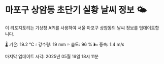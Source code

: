 
# 마포구 상암동 초단기 실황 날씨 정보 🌤️

이 리포지토리는 기상청 API를 사용하여 서울 마포구 상암동의 날씨 정보를 업데이트합니다. 

🌡️ 기온: 19.2 ℃
💧 강수량: 19 mm
💦 습도: 96 %
🌬️ 풍속: 1.4 m/s

마지막 업데이트 시각: 2025년 05월 16일 18시 11분    
